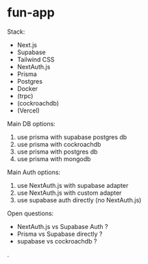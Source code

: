 # fun-app

Stack:

-   Next.js
-   Supabase
-   Tailwind CSS
-   NextAuth.js
-   Prisma
-   Postgres
-   Docker
-   (trpc)
-   (cockroachdb)
-   (Vercel)

Main DB options:

1. use prisma with supabase postgres db
2. use prisma with cockroachdb
3. use prisma with postgres db
4. use prisma with mongodb

Main Auth options:

1. use NextAuth.js with supabase adapter
2. use NextAuth.js with custom adapter
3. use supabase auth directly (no NextAuth.js)

Open questions:

-   NextAuth.js vs Supabase Auth ?
-   Prisma vs Supabase directly ?
-   supabase vs cockroachdb ?

.
